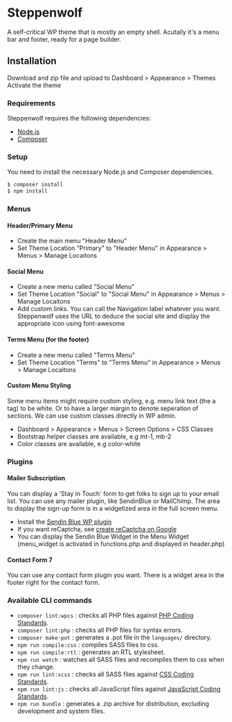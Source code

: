 # Steppenwolf

A self-critical WP theme that is mostly an empty shell.
Acutally it's a menu bar and footer, ready for a page builder.

## Installation

Download and zip file and upload to Dashboard > Appearance > Themes
Activate the theme

### Requirements

Steppenwolf requires the following dependencies:

- [Node.js](https://nodejs.org/)
- [Composer](https://getcomposer.org/)

### Setup

You need to install the necessary Node.js and Composer dependencies.

```sh
$ composer install
$ npm install
```

### Menus

#### Header/Primary Menu

- Create the main menu "Header Menu"
- Set Theme Location "Primary" to "Header Menu" in Appearance > Menus > Manage Locaitons

#### Social Menu

- Create a new menu called "Social Menu"
- Set Theme Location "Social" to "Social Menu" in Appearance > Menus > Manage Locaitons
- Add custom links. You can call the Navigation label whatever you want. Steppenwolf uses the URL to deduce the social site and display the appropriate icon using font-awesome

#### Terms Menu (for the footer)

- Create a new menu called "Terms Menu"
- Set Theme Location "Terms" to "Terms Menu" in Appearance > Menus > Manage Locaitons

#### Custom Menu Styling

Some menu items might require custom styling, e.g. menu link text (the a tag) to be white.
Or to have a larger margin to denote seperation of sections. We can use custom classes directly in WP admin.

- Dashboard > Appearance > Menus > Screen Options > CSS Classes
- Bootstrap helper classes are available, e.g mt-1, mb-2
- Color classes are available, e.g color-white

### Plugins

#### Mailer Subscription

You can display a 'Stay in Touch' form to get folks to sign up to your email list.
You can use any mailer plugin, like SendinBlue or MailChimp.
The area to display the sign-up form is in a widgetized area in the full screen menu.

- Install the [Sendin Blue WP plugin](https://wordpress.org/plugins/mailin/)
- If you want reCaptcha, see [create reCaptcha on Google](https://help.sendinblue.com/hc/en-us/articles/208771869-Create-a-subscription-form-)
- You can display the Sendin Blue Widget in the Menu Widget (menu_widget is activated in functions.php and displayed in header.php)

#### Contact Form 7

You can use any contact form plugin you want.
There is a widget area in the footer right for the contact form.

### Available CLI commands

- `composer lint:wpcs` : checks all PHP files against [PHP Coding Standards](https://developer.wordpress.org/coding-standards/wordpress-coding-standards/php/).
- `composer lint:php` : checks all PHP files for syntax errors.
- `composer make-pot` : generates a .pot file in the `languages/` directory.
- `npm run compile:css` : compiles SASS files to css.
- `npm run compile:rtl` : generates an RTL stylesheet.
- `npm run watch` : watches all SASS files and recompiles them to css when they change.
- `npm run lint:scss` : checks all SASS files against [CSS Coding Standards](https://developer.wordpress.org/coding-standards/wordpress-coding-standards/css/).
- `npm run lint:js` : checks all JavaScript files against [JavaScript Coding Standards](https://developer.wordpress.org/coding-standards/wordpress-coding-standards/javascript/).
- `npm run bundle` : generates a .zip archive for distribution, excluding development and system files.
